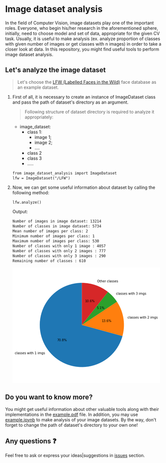 # Image dataset analysis

In the field of Computer Vision, image datasets play one of the important roles. Everyone, who begin his/her research in the aforementioned sphere, initially, need to choose model and set of data, appropriate for the given CV task. Usually, it is useful to make analysis (ex. analyze proportion of classes with given number of images or get classes with n images) in order to take a closer look at data. In this repository, you might find useful tools to perform image dataset analysis.


## Let's analyze the image dataset

>Let's choose the [LFW (Labelled Faces in the Wild)](http://vis-www.cs.umass.edu/lfw/) face database as an example dataset.


1) First of all, it is necessary to create an instance of ImageDataset class and pass the path of dataset's directory as an argument.

   >Following structure of dataset directory is required to analyze it appropriately:
    - image_dataset:
        - class 1:
            - image 1;
            - image 2;
            - ....
        - class 2
        - class 3
        - .....
   
   
   ```   
   from image_dataset_analysis import ImageDataset
   lfw = ImageDataset("/LFW")   
   ```
2) Now, we can get some useful information about dataset by calling the following method:
   
   ```
   lfw.analyze()
   ```
   
   Output:
   
   ```
   Number of images in image dataset: 13214
   Number of classes in image dataset: 5734
   Mean number of images per class: 2
   Minimum number of images per class: 1
   Maximum number of images per class: 530
   Number of classes with only 1 image : 4057
   Number of classes with only 2 images : 777
   Number of classes with only 3 images : 290
   Remaining number of classes : 610
   ```
   ![proportion of images](/example/images/analyze_output.png)
   
## Do you want to know more?
You might get useful information about other valuable tools along with their implementations in the [example.pdf](https://github.com/SamandarYokubov/image_dataset_analysis/blob/main/example/example.pdf) file.
In addition, you may use [example.ipynb](https://github.com/SamandarYokubov/image_dataset_analysis/blob/main/example.ipynb) to make analysis of your image datasets. By the way, don't forget to change the path of dataset's directory to your own one!

##  Any questions :question:
Feel free to ask or express your ideas|suggestions in [issues](https://github.com/SamandarYokubov/image_dataset_analysis/issues) section.

